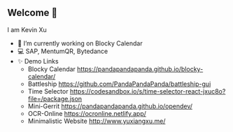 ## Welcome 👋
I am Kevin Xu
- 🔭 I’m currently working on Blocky Calendar
- 💻 SAP, MentumQR, Bytedance
- ✨ Demo Links
  * Blocky Calendar https://pandapandapanda.github.io/blocky-calendar/
  * Battleship https://github.com/PandaPandaPanda/battleship-gui
  * Time Selector https://codesandbox.io/s/time-selector-react-jxuc8o?file=/package.json
  * Mini-Gerrit https://pandapandapanda.github.io/opendev/
  * OCR-Online https://ocronline.netlify.app/
  * Minimalistic Website http://www.yuxiangxu.me/

<!--
**PandaPandaPanda/PandaPandaPanda** is a ✨ _special_ ✨ repository because its `README.md` (this file) appears on your GitHub profile.

Here are some ideas to get you started:

- 🔭 I’m currently working on ...
- 🌱 I’m currently learning ...
- 👯 I’m looking to collaborate on ...
- 🤔 I’m looking for help with ...
- 💬 Ask me about ...
- 📫 How to reach me: ...
- 😄 Pronouns: ...
- ⚡ Fun fact: ...
-->
